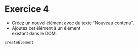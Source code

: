 # Exercice 4

- Créez un nouvel élément <span> avec du texte "Nouveau contenu".
- Ajoutez cet élément à un élément <div> existant dans le DOM.

```
createElement
```
